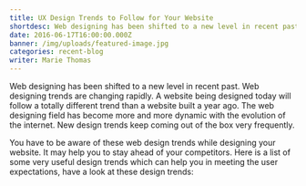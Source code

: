 ```yaml
---
title: UX Design Trends to Follow for Your Website
shortdesc: Web designing has been shifted to a new level in recent past. Web designing trends are changing rapidly. A website being designed today will follow a totally different trend than a website built a year ago. The web designing field has become more and more dynamic with the evolution of the internet. New design trends keep coming out of the box very frequently.
date: 2016-06-17T16:00:00.000Z
banner: /img/uploads/featured-image.jpg
categories: recent-blog
writer: Marie Thomas
---
```


<p>Web designing has been shifted to a new level in recent past. Web designing trends are changing rapidly. A website being designed today will follow a totally different trend than a website built a year ago. The web designing field has become more and more dynamic with the evolution of the internet. New design trends keep coming out of the box very frequently.</p>
<p>You have to be aware of these web design trends while designing your website. It may help you to stay ahead of your competitors. Here is a list of some very useful design trends which can help you in meeting the user expectations, have a look at these design trends:</p>